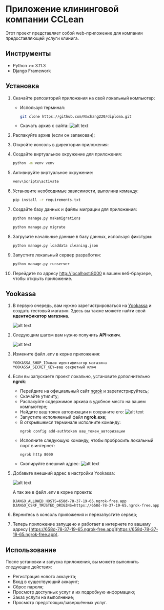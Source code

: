 # Приложение клининговой компании ССLean

Этот проект представляет собой web-приложение для компании предоставляющей услуги клинига.

## Инструменты

- Python >= 3.11.3
- Django Framework

## Установка

1. Скачайте репозиторий приложения на свой локальный компьютер:
    - Используя терминал:
      ```bash
      git clone https://github.com/Nachang220/diploma.git
      ```

    - Скачать архив с сайта:
      ![alt text](https://i.ibb.co/bvdJKJy/2023-05-28-191740428.png[/img)

2. Распакуйте архив (если он запакован);

3. Откройте консоль в директории приложения:

4. Создайте виртуальное окружение для приложения:

   ```bash
   python -m venv venv
   ```

5. Активируйте виртуальное окружение:

   ```bash
   venv\Scripts\activate
   ```

6. Установите необходимые зависимости, выполнив команду:

   ```bash
   pip install -r requirements.txt
   ```

7. Создайте базу данных и файлы миграции для приложения:

   ```bash
   python manage.py makemigrations
   ```

   ```bash
   python manage.py migrate
   ```

8. Загрузите начальные данные в базу данных, используя фикстуры:

   ```bash
   python manage.py loaddata cleaning.json
   ```

9. Запустите локальный сервер разработки:

   ```bash
   python manage.py runserver
   ```

10. Перейдите по адресу [http://localhost:8000](http://localhost:8000) в вашем веб-браузере, чтобы открыть приложение.

## Yookassa

1. В первую очередь, вам нужно зарегистрироваться
   на [Yookassa](https://yookassa.ru/yooid/signup/step/phone?origin=Checkout&returnUrl=https%3A%2F%2Fyookassa.ru%2Fjoinups%3FcreateTestShop%3Dtrue)
   и создать тестовый магазин. Здесь вы также можете найти свой **идентификатор магазина**.

   ![alt text](https://i.ibb.co/HT4czhY/2023-05-28-163540044.png)

2. Следующим шагом вам нужно получить **API-ключ**.

   ![alt text](https://i.ibb.co/nk3V39Q/2023-05-28-161735527.png)

3. Измените файл .env в корне приложения:
   ```dotenv
   YOOKASSA_SHOP_ID=ваш идентификатор магазина
   YOOKASSA_SECRET_KEY=ваш секретный ключ
   ```

4. Если вы запускаете проект локально, установите дополнительно **ngrok**:
    - Перейдите на официальный сайт [ngrok](https://ngrok.com) и зарегистрируйтесь;
    - Скачайте утилиту;
    - Распакуйте содержимое архива в удобное место на вашем компьютере;
    - Найдите ваш токен авторизации и сохраните его:
      ![alt text](https://i.ibb.co/9rP9PBK/2023-05-28-170251121.png)
    - Запустите исполняемый файл **ngrok.exe**;
    - В открывшемся терминале исполните команду:
      ```shell
      ngrok config add-authtoken ваш_токен_авторизации
      ```
    - Исполните следующую команду, чтобы пробросить локальный порт в интернет:
      ```shell
      ngrok http 8000
      ```
    - Скопируйте внешний адрес:
      ![alt text](https://i.ibb.co/yqDF9YV/terminal.png)

5. Добавьте внешний адрес в настройки Yookassa:

   ![alt text](https://i.ibb.co/7W2TTMY/2023-05-28-182408398.png)

   А так же в файл .env в корне проекта:
   ```dotenv
   DJANGO_ALLOWED_HOSTS=658d-78-37-19-65.ngrok-free.app
   DJANGO_CSRF_TRUSTED_ORIGINS=https://658d-78-37-19-65.ngrok-free.app
    ```

6. Вернитесь в консоль приложения и перезапустите сервер;

7. Теперь приложение запущено и работает в интернете по вашему
   адресу [https://658d-78-37-19-65.ngrok-free.app](https://658d-78-37-19-65.ngrok-free.app).

## Использование

После установки и запуска приложения, вы можете выполнять следующие действия:

- Регистрация нового аккаунта;
- Вход в существующий аккаунт;
- Сброс пароля;
- Просмотр доступных услуг и их подробную информацию;
- Заказ услуги на выполнение;
- Просмотр предстоящих/завершённых услуг.
